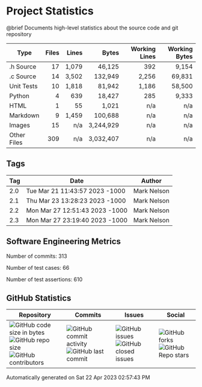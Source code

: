 Project Statistics
==================

@brief Documents high-level statistics about the source code and
       git repository

| Type | Files | Lines | Bytes | Working Lines | Working Bytes |
|------|------:|------:|------:|--------------:|--------------:|
|.h Source|17|1,079|46,125|392|9,154|
|.c Source|14|3,502|132,949|2,256|69,831|
|Unit Tests|10|1,818|81,942|1,186|58,500|
|Python|4|639|18,427|285|9,333|
|HTML|1|55|1,021|n/a|n/a|
|Markdown|9|1,459|100,688|n/a|n/a|
|Images|15|n/a|3,244,929|n/a|n/a|
|Other	Files|309|n/a|3,032,407|n/a|n/a|

## Tags
| Tag | Date | Author |
|-----|------|--------|
|2.0|Tue Mar 21 11:43:57 2023 -1000|Mark Nelson|
|2.1|Thu Mar 23 13:28:23 2023 -1000|Mark Nelson|
|2.2|Mon Mar 27 12:51:43 2023 -1000|Mark Nelson|
|2.3|Mon Mar 27 23:19:40 2023 -1000|Mark Nelson|


## Software Engineering Metrics

Number of commits:  313

Number of test cases:  66

Number of test assertions:  610

## GitHub Statistics
| Repository                           | Commits                   | Issues                  | Social                    |
|--------------------------------------|---------------------------|-------------------------|---------------------------|
| ![GitHub code size	in	bytes](https://img.shields.io/github/languages/code-size/marknelsonengineer-sp23/sre_lab4_memscan?style=social) <br/> ![GitHub repo size](https://img.shields.io/github/repo-size/marknelsonengineer-sp23/sre_lab4_memscan?style=social) <br/> ![GitHub contributors](https://img.shields.io/github/contributors/marknelsonengineer-sp23/sre_lab4_memscan?style=social) | ![GitHub commit activity](https://img.shields.io/github/commit-activity/w/marknelsonengineer-sp23/sre_lab4_memscan?style=social) <br/> ![GitHub last	commit](https://img.shields.io/github/last-commit/marknelsonengineer-sp23/sre_lab4_memscan?style=social) | ![GitHub	issues](https://img.shields.io/github/issues-raw/marknelsonengineer-sp23/sre_lab4_memscan?style=social) <br/> ![GitHub	closed issues](https://img.shields.io/github/issues-closed-raw/marknelsonengineer-sp23/sre_lab4_memscan?style=social) | ![GitHub forks](https://img.shields.io/github/forks/marknelsonengineer-sp23/sre_lab4_memscan?style=social) <br/> ![GitHub Repo	stars](https://img.shields.io/github/stars/marknelsonengineer-sp23/sre_lab4_memscan?style=social) |

Automatically generated on Sat 22 Apr 2023 02:57:43 PM 
